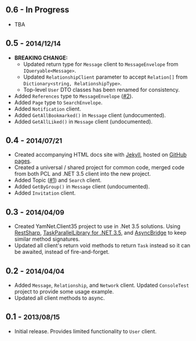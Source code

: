 ## 0.6 - In Progress
  * TBA

## 0.5 - <small>2014/12/14</small>
  * **BREAKING CHANGE:**
    * Updated return type for `Message` client to `MessageEnvelope` from `IQueryable<Message>`.
    * Updated `RelationshipClient` parameter to accept `Relation[]` from `Dictionary<string, RelationshipType>`.
    * Top-level `User` DTO classes has been renamed for consistency.
  * Added `References` type to `MessageEnvelope` ([#2](https://github.com/hhandoko/yam-dotnet/issues/2)).
  * Added `Page` type to `SearchEnvelope`.
  * Added `Notification` client.
  * Added `GetAllBookmarked()` in `Message` client (undocumented).
  * Added `GetAllLiked()` in `Message` client (undocumented).

## 0.4 - <small>2014/07/21</small>
  * Created accompanying HTML docs site with [Jekyll](http://jekyllrb.com), hosted on [GitHub pages](https://pages.github.com/).
  * Created a universal / shared project for common code, merged code from both PCL and .NET 3.5 client into the new project.
  * Added Topic ([#1](https://github.com/hhandoko/yam-dotnet/pull/1)) and `Search` client.
  * Added `GetByGroup()` in `Message` client (undocumented).
  * Added `Invitation` client.

## 0.3 - <small>2014/04/09</small>
  * Created YamNet.Client35 project to use in .Net 3.5 solutions. Using [RestSharp](http://restsharp.org/), [TaskParallelLibrary for .NET 3.5](http://www.nuget.org/packages/TaskParallelLibrary/1.0.2856), and [AsyncBridge](https://github.com/tejacques/AsyncBridge) to keep similar method signatures.
  * Updated all client's return void methods to return `Task` instead so it can be awaited, instead of fire-and-forget. 

## 0.2 - <small>2014/04/04</small>
  * Added `Message`, `Relationship`, and `Network` client. Updated `ConsoleTest` project to provide some usage example.
  * Updated all client methods to async.

## 0.1 - <small>2013/08/15</small>
  * Initial release. Provides limited functionality to `User` client.